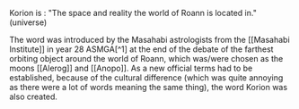 Korion is :
"The space and reality the world of Roann is located in." (universe)


The word was introduced by the Masahabi astrologists from the [[Masahabi Institute]] in year 28 ASMGA[^1] at the end of the debate of the farthest orbiting object around the world of Roann, which was/were chosen as the moons [[Alerog]] and [[Anopo]]. As a new official terms had to be established, because of the cultural difference (which was quite annoying as there were a lot of words meaning the same thing), the word Korion was also created.


